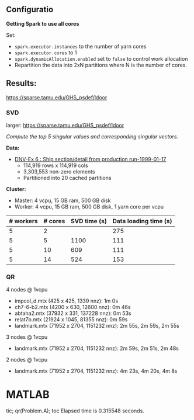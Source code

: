 ## Configuratio

**Getting Spark to use all cores**

Set:

- `spark.executor.instances` to the number of yarn cores
- `spark.executor.cores` to 1
- `spark.dynamicAllocation.enabled` set to `false` to control work allocation
- Repartition the data into 2xN partitions where N is the number of cores.


## Results:

https://sparse.tamu.edu/GHS_psdef/ldoor

### SVD

larger: https://sparse.tamu.edu/GHS_psdef/ldoor

*Compute the top 5 singular values and corresponding singular vectors.*

**Data:**
- [DNV-Ex 6 : Ship section/detail from production run-1999-01-17](https://sparse.tamu.edu/DNVS/shipsec8)
  - 114,919 rows x 114,919 cols
  - 3,303,553 non-zero elements
  - Partitioned into 20 cached partitions

**Cluster:**
- Master: 4 vcpu, 15 GB ram, 500 GB disk
- Worker: 4 vcpu, 15 GB ram, 500 GB disk, 1 yarn core per vcpu

| # workers | # cores 	| SVD time (s)	| Data loading time (s) |
|--- |---	|---	| ----    |
| 5   |  2  |   | 275 |
| 5   |  5  | 1100 | 111 |
| 5   |  10 | 609 | 111 |
| 5   |  14 | 524 | 153 |




### QR
4 nodes @ 1vcpu
- impcol_d.mtx (425 x 425, 1339 nnz): 1m 0s
- ch7-6-b2.mtx (4200 x 630, 12600 nnz): 0m 46s
- abtaha2.mtx (37932 x 331, 137228 nnz): 0m 53s
- relat7b.mtx (21924 x 1045, 81355 nnz): 0m 59s
- landmark.mtx (71952 x 2704, 1151232 nnz): 2m 55s, 2m 59s, 2m 55s

3 nodes @ 1vcpu
- landmark.mtx (71952 x 2704, 1151232 nnz): 2m 59s, 2m 51s, 2m 48s

2 nodes @ 1vcpu
- landmark.mtx (71952 x 2704, 1151232 nnz): 4m 23s, 4m 20s, 4m 8s

# MATLAB
tic; qr(Problem.A); toc
Elapsed time is 0.315548 seconds.

